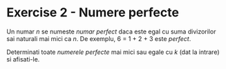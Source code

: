 # Exercise 2 - Numere perfecte

Un numar *n* se numeste *numar perfect* daca este egal cu suma divizorilor sai naturali
mai mici ca *n*. De exemplu, 6 = 1 + 2 + 3 este *perfect*.

Determinati toate *numerele perfecte* mai mici sau egale cu *k* (dat la intrare)
si afisati-le.
